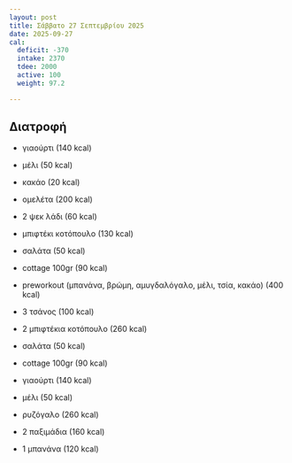 ```yaml
---
layout: post
title: Σάββατο 27 Σεπτεμβρίου 2025
date: 2025-09-27
cal:
  deficit: -370
  intake: 2370
  tdee: 2000
  active: 100
  weight: 97.2

---
```


## Διατροφή

- γιαούρτι (140 kcal)
- μέλι (50 kcal)
- κακάο (20 kcal)
- ομελέτα (200 kcal)
- 2 ψεκ λάδι (60 kcal)


- μπιφτέκι κοτόπουλο (130 kcal)
- σαλάτα (50 kcal)
- cottage 100gr (90 kcal)

- preworkout (μπανάνα, βρώμη, αμυγδαλόγαλο, μέλι, τσία, κακάο) (400 kcal)

- 3 τσάνος (100 kcal)


- 2 μπιφτέκια κοτόπουλο (260 kcal)
- σαλάτα (50 kcal)
- cottage 100gr (90 kcal)

- γιαούρτι (140 kcal)
- μέλι (50 kcal)
- ρυζόγαλο (260 kcal)

- 2 παξιμάδια (160 kcal)
- 1 μπανάνα (120 kcal)




<!---  ![pic](/pics/2025-09-27/yogurt.jpg)<br> -->
